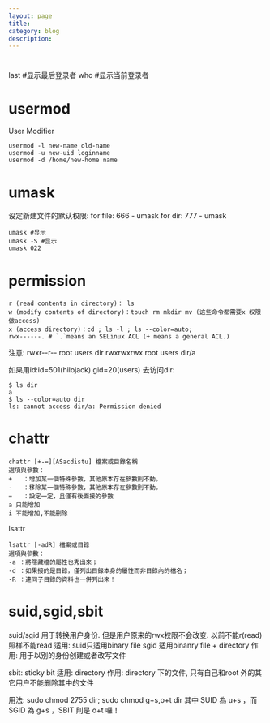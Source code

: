 ```yaml
---
layout: page
title:	
category: blog
description: 
---
```


#
last #显示最后登录者
who #显示当前登录者

# usermod
User Modifier

	usermod -l new-name old-name
	usermod -u new-uid loginname
	usermod -d /home/new-home name
# umask
设定新建文件的默认权限:
	for file: 666 - umask
	for dir: 777 - umask

	umask #显示
	umask -S #显示
	umask 022
# permission
	r (read contents in directory)： ls 
	w (modify contents of directory)：touch rm mkdir mv (这些命令都需要x 权限做access)
	x (access directory)：cd ; ls -l ; ls --color=auto;
	rwx------. # `.`means an SELinux ACL (+ means a general ACL.)


注意: 
	rwxr--r-- root users dir
	rwxrwxrwx root users dir/a

如果用id:id=501(hilojack) gid=20(users) 去访问dir:
	
	$ ls dir
	a
	$ ls --color=auto dir
	ls: cannot access dir/a: Permission denied

# chattr

	chattr [+-=][ASacdistu] 檔案或目錄名稱
	選項與參數：
	+   ：增加某一個特殊參數，其他原本存在參數則不動。
	-   ：移除某一個特殊參數，其他原本存在參數則不動。
	=   ：設定一定，且僅有後面接的參數
	a 只能增加
	i 不能增加,不能删除

lsattr 
	
	lsattr [-adR] 檔案或目錄
	選項與參數：
	-a ：將隱藏檔的屬性也秀出來；
	-d ：如果接的是目錄，僅列出目錄本身的屬性而非目錄內的檔名；
	-R ：連同子目錄的資料也一併列出來！ 

# suid,sgid,sbit
suid/sgid 用于转换用户身份. 但是用户原来的rwx权限不会改变. 以前不能r(read) 照样不能read
适用: suid只适用binary file 
	sgid 适用binanry file + directory
作用: 用于以别的身份创建或者改写文件

sbit: sticky bit
适用: directory
作用: directory 下的文件, 只有自己和root 外的其它用户不能删除其中的文件

用法: 
	sudo chmod 2755 dir;
	sudo chmod g+s,o+t dir
	其中 SUID 為 u+s ，而 SGID 為 g+s ，SBIT 則是 o+t 囉！

